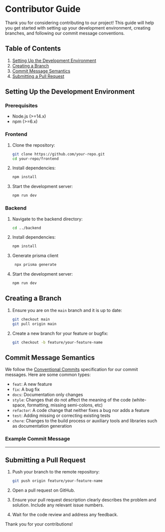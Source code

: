 # Contributor Guide

Thank you for considering contributing to our project! This guide will help you get started with setting up your development environment, creating branches, and following our commit message conventions.

## Table of Contents

1. [Setting Up the Development Environment](#setting-up-the-development-environment)
2. [Creating a Branch](#creating-a-branch)
3. [Commit Message Semantics](#commit-message-semantics)
4. [Submitting a Pull Request](#submitting-a-pull-request)

## Setting Up the Development Environment

### Prerequisites

- Node.js (>=14.x)
- npm (>=6.x)

### Frontend

1. Clone the repository:
    ```sh
    git clone https://github.com/your-repo.git
    cd your-repo/frontend
    ```

2. Install dependencies:
    ```sh
    npm install
    ```

3. Start the development server:
    ```sh
    npm run dev
    ```

### Backend

1. Navigate to the backend directory:
    ```sh
    cd ../backend
    ```

2. Install dependencies:
    ```sh
    npm install
    ```

4. Generate prisma client
   ```sh
    npx prisma generate
   ```
   
3. Start the development server:
    ```sh
    npm run dev
    ```

## Creating a Branch

1. Ensure you are on the `main` branch and it is up to date:
    ```sh
    git checkout main
    git pull origin main
    ```

2. Create a new branch for your feature or bugfix:
    ```sh
    git checkout -b feature/your-feature-name
    ```

## Commit Message Semantics

We follow the [Conventional Commits](https://www.conventionalcommits.org/en/v1.0.0/) specification for our commit messages. Here are some common types:

- `feat`: A new feature
- `fix`: A bug fix
- `docs`: Documentation only changes
- `style`: Changes that do not affect the meaning of the code (white-space, formatting, missing semi-colons, etc)
- `refactor`: A code change that neither fixes a bug nor adds a feature
- `test`: Adding missing or correcting existing tests
- `chore`: Changes to the build process or auxiliary tools and libraries such as documentation generation

### Example Commit Message


***************************************************************************************************************************


## Submitting a Pull Request

1. Push your branch to the remote repository:
    ```sh
    git push origin feature/your-feature-name
    ```

2. Open a pull request on GitHub.

3. Ensure your pull request description clearly describes the problem and solution. Include any relevant issue numbers.

4. Wait for the code review and address any feedback.

Thank you for your contributions!
